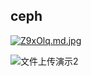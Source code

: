 ## ceph
[![Z9xOlq.md.jpg](https://s2.ax1x.com/2019/06/23/Z9xOlq.md.jpg)](https://imgchr.com/i/Z9xOlq)

![文件上传演示2](../7-2-1.png)
